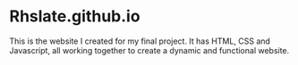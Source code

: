# Rhslate.github.io

This is the website I created for my final project. It has HTML, CSS and Javascript, all working together to create a dynamic and functional website.
